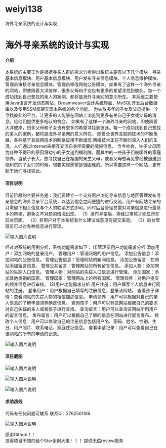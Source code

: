 # weiyi138
海外寻亲系统的设计与实现

# 海外寻亲系统的设计与实现

#### 介绍
本系统的主要工作是根据寻亲人群的需求分析得出系统主要有以下几个模块：寻亲基本信息模块、用户基本信息模块、用户发布寻亲信息模块、个人信息维护模块、管理员审核寻亲信息模块、管理员修改网站公告模块。如果有了这样一个海外寻亲的网站，即使隔着大洋彼岸，很多父母和子女也有更多的希望寻找到彼此。每一个成功找到自己想找的亲人的案例，都将是海外寻亲网的意义所在。
本系统主要使用Java语言开发动态网站、Dreamweaver设计系统界面、MySQL开发后台数据库以及使用SSM框架实现本系统的各个功能。
为失散多年的子女及父母提供一个寻找彼此的平台。让更多的人能够在网站上浏览到更多有关自己子女或父母的消息。给他们提供更多相认的机会。
如果有了这样一个海外寻亲的网站，即使隔着大洋彼岸，很多父母和子女也有更多的希望寻找到彼此。每一个成功找到自己想找的亲人的案例，都将是海外寻亲网的意义所在。
随着全世界互联网技术的不断发展，各种基于互联网技术的网络应用不断涌现,网络技术正在不断的深入人们的生活。人们通过Internet来相互交流自身所需要的情报信息。
当今社会，许多父母因为各种不得已的原因将幼小的子女送到福利院。而其中的一些孩子们被国外的家庭领养。当孩子长大，想寻找自己在祖国的亲生父母，或者父母想再见曾经被迫送到福利院的子女们的时候，想要实现愿望是很困难的。所以需要这样一个网站，更有助于她们寻找彼此。












#### 项目说明
目前阶段的主要任务是：我们要建立一个支持用户浏览寻亲信息与地区管理发布寻亲信息的海外寻亲平台系统，以达到信息之间便捷的进行交流，用户有网站寻亲的只需留下相关信息与个人的联系方式即可。同时后台管理员需对寻亲信息进行最基本的审核，避免文不对题的情况出现。
（1）发布寻亲后，需经过审核才能显示在前台页面。
（2）若用户对于本系统有什么建议或意见有提交渠道。
（3）后台管理员可以对各种信息进行管理。

![输入图片说明](https://images.gitee.com/uploads/images/2021/0128/161635_8952e0ad_8621591.png "屏幕截图.png")

经过对系统的用例分析，系统功能需求如下：
(1)管理员用户功能需求分析
添加用户：添加网站的登录用户。
管理用户：管理网站的用户信息。
添加公告信息：添加网站的公告信息。
管理公告信息：管理网站的新闻信息。
添加公告留言：在网站添加留言信息。
管理公共留言：管理网站的所有留言信息。
添加人物：添加网站的失踪人口信息。
管理人物：对网站的失踪人口信息进行管理。
添加国家：添加其他类别的国家。
管理国家：管理网站上的所有国家。
管理领养：对用户提交的领养信息进行审核。
(2)用户功能需求分析
用户注册：用户填写个人信息进行网站的注册。
登录用户：用户根据自己填写的注册信息，登录该网站。
查看孩子详情：查看网站的失踪人物的相信描述信息。
申请领养：用户可以根据对自己的亲人信息的了解申请领养确定信息。
查询孩子：用户可以登录网站根据自己的要求对自己失踪的亲人或者孩子进行查找。
查询留言：用户可以查询该网站所用用户的留言信息。
发布留言：用户可以根据自己了解的信息在网站进行留言发布。
修改个人信息：用户可以修改自己的注册信息包括用户名、密码、姓名、性别、生日、用户照片、联系电话、家庭住址信息。
查看申请记录：用户可以查看自己在该网站的所有的申请的记录。

![输入图片说明](https://images.gitee.com/uploads/images/2021/0128/161654_3b33e9ba_8621591.png "屏幕截图.png")






#### 项目截图
![输入图片说明](https://images.gitee.com/uploads/images/2021/0128/161707_9797b4dd_8621591.png "屏幕截图.png")

![输入图片说明](https://images.gitee.com/uploads/images/2021/0128/161725_30bbc85b_8621591.png "屏幕截图.png")

![输入图片说明](https://images.gitee.com/uploads/images/2021/0128/161734_6ad7144e_8621591.png "屏幕截图.png")





#### 求助热线


代码有任何问题可联系
联系Q：2762501186

                            
![输入图片说明](https://images.gitee.com/uploads/images/2020/1119/003728_cd598bb9_4865385.jpeg "微信.jpg")           

感谢Github！！  
觉得项目不错的给个Star谢谢大佬！！！
提供无偿review服务
